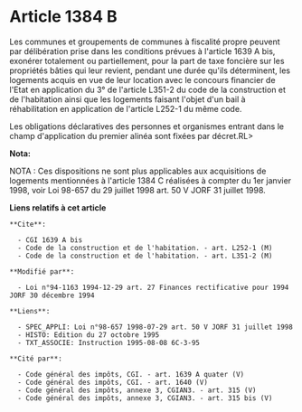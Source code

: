 # Article 1384 B

Les communes et groupements de communes à fiscalité propre peuvent par délibération prise dans les conditions prévues à
l'article 1639 A bis, exonérer totalement ou partiellement, pour la part de taxe foncière sur les propriétés bâties qui leur
revient, pendant une durée qu'ils déterminent, les logements acquis en vue de leur location avec le concours financier de
l'Etat en application du 3° de l'article L351-2 du code de la construction et de l'habitation ainsi que les logements faisant
l'objet d'un bail à réhabilitation en application de l'article L252-1 du même code.

Les obligations déclaratives des personnes et organismes entrant dans le champ d'application du premier alinéa sont fixées
par décret.RL>

**Nota:**

NOTA : Ces dispositions ne sont plus applicables aux acquisitions de logements mentionnées à l'article 1384 C réalisées à
compter du 1er janvier 1998, voir Loi 98-657 du 29 juillet 1998 art. 50 V JORF 31 juillet 1998.

**Liens relatifs à cet article**

	**Cite**:

	  - CGI 1639 A bis
	  - Code de la construction et de l'habitation. - art. L252-1 (M)
	  - Code de la construction et de l'habitation. - art. L351-2 (M)

	**Modifié par**:

	  - Loi n°94-1163 1994-12-29 art. 27 Finances rectificative pour 1994 JORF 30 décembre 1994

	**Liens**:

	  - SPEC_APPLI: Loi n°98-657 1998-07-29 art. 50 V JORF 31 juillet 1998
	  - HISTO: Edition du 27 octobre 1995
	  - TXT_ASSOCIE: Instruction 1995-08-08 6C-3-95

	**Cité par**:

	  - Code général des impôts, CGI. - art. 1639 A quater (V)
	  - Code général des impôts, CGI. - art. 1640 (V)
	  - Code général des impôts, annexe 3, CGIAN3. - art. 315 (V)
	  - Code général des impôts, annexe 3, CGIAN3. - art. 315 bis (V)
